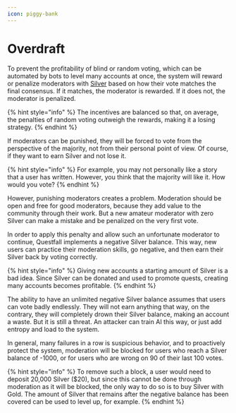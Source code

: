 ```yaml
---
icon: piggy-bank
---
```


# Overdraft

To prevent the profitability of blind or random voting, which can be automated by bots to level many accounts at once, the system will reward or penalize moderators with [Silver](../../assets/Silver-in-game.md) based on how their vote matches the final consensus. If it matches, the moderator is rewarded. If it does not, the moderator is penalized.&#x20;

{% hint style="info" %}
The incentives are balanced so that, on average, the penalties of random voting outweigh the rewards, making it a losing strategy.
{% endhint %}

If moderators can be punished, they will be forced to vote from the perspective of the majority, not from their personal point of view. Of course, if they want to earn Silver and not lose it.

{% hint style="info" %}
For example, you may not personally like a story that a user has written. However, you think that the majority will like it. How would you vote?
{% endhint %}

However, punishing moderators creates a problem. Moderation should be open and free for good moderators, because they add value to the community through their work. But a new amateur moderator with zero Silver can make a mistake and be penalized on the very first vote.

In order to apply this penalty and allow such an unfortunate moderator to continue, Questfall implements a negative Silver balance. This way, new users can practice their moderation skills, go negative, and then earn their Silver back by voting correctly.

{% hint style="info" %}
Giving new accounts a starting amount of Silver is a bad idea. Since Silver can be donated and used to promote quests, creating many accounts becomes profitable.
{% endhint %}

The ability to have an unlimited negative Silver balance assumes that users can vote badly endlessly. They will not earn anything that way, on the contrary, they will completely drown their Silver balance, making an account a waste. But it is still a threat. An attacker can train AI this way, or just add entropy and load to the system.

In general, many failures in a row is suspicious behavior, and to proactively protect the system, moderation will be blocked for users who reach a Silver balance of -1000, or for users who are wrong on 90 of their last 100 votes.

{% hint style="info" %}
To remove such a block, a user would need to deposit 20,000 Silver ($20), but since this cannot be done through moderation as it will be blocked, the only way to do so is to buy Silver with Gold. The amount of Silver that remains after the negative balance has been covered can be used to level up, for example.
{% endhint %}
